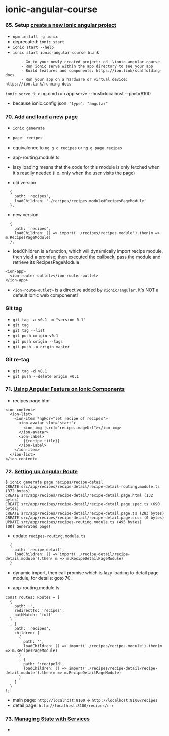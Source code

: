 # ionic-angular-course

### 65. Setup [create a new ionic angular project](https://www.udemy.com/course/ionic-2-the-practical-guide-to-building-ios-android-apps/learn/lecture/13727692#questions)
- `npm install -g ionic`
- deprecated: `ionic start`
- `ionic start --help`
- `ionic start ionic-angular-course blank`
```
       - Go to your newly created project: cd .\ionic-angular-course
       - Run ionic serve within the app directory to see your app
       - Build features and components: https://ion.link/scaffolding-docs
       - Run your app on a hardware or virtual device: https://ion.link/running-docs
```

`ionic serve` -> > ng.cmd run app:serve --host=localhost --port=8100
 - because ionic.config.json: `"type": "angular"`

 ### 70. [Add and load a new page](https://www.udemy.com/course/ionic-2-the-practical-guide-to-building-ios-android-apps/learn/lecture/13727706#questions)
 - `ionic generate`
 - `page: recipes` 
 - equivalence to `ng g c recipes` or `ng g page recipes`

 - app-routing.module.ts
 - lazy loading means that the code for this module is only fetched when it's readlly needed (i.e. only when the user visits the page)

- old version
```
  {
    path: 'recipes',
    loadChildren: './recipes/recipes.module#RecipesPageModule'
  },
```
- new version
```
  {
    path: 'recipes',
    loadChildren: () => import('./recipes/recipes.module').then(m => m.RecipesPageModule)
  },
```
 - loadChildren is a function, which will dynamically import recipe module, then yield a promise; then executed the callback, pass the module and retrieve its RecipesPageModule
```
<ion-app>
  <ion-router-outlet></ion-router-outlet>
</ion-app>
```
- `<ion-route-outlet>` is a directive added by `@ionic/angular`, it's NOT a default Ionic web componenet!

### Git tag
- `git tag -a v0.1 -m "version 0.1"`
- `git tag`
- `git tag --list`
- `git push origin v0.1`
- `git push origin --tags`
- `git push -u origin master`

### Git re-tag
- `git tag -d v0.1`
- `git push --delete origin v0.1`

### 71. [Using Angular Feature on Ionic Components](https://www.udemy.com/course/ionic-2-the-practical-guide-to-building-ios-android-apps/learn/lecture/13727710#questions)
- recipes.page.html
```
<ion-content>
  <ion-list>
    <ion-item *ngFor="let recipe of recipes">
      <ion-avatar slot="start">
        <ion-img [src]="recipe.imageUrl"></ion-img>
      </ion-avatar>
      <ion-label>
        {{recipe.title}}
      </ion-label>
    </ion-item>
  </ion-list>
</ion-content>
```

### 72. [Setting up Angular Route](https://www.udemy.com/course/ionic-2-the-practical-guide-to-building-ios-android-apps/learn/lecture/13727714#questions)

```
$ ionic generate page recipes/recipe-detail
CREATE src/app/recipes/recipe-detail/recipe-detail-routing.module.ts (372 bytes)
CREATE src/app/recipes/recipe-detail/recipe-detail.page.html (132 bytes)
CREATE src/app/recipes/recipe-detail/recipe-detail.page.spec.ts (690 bytes)
CREATE src/app/recipes/recipe-detail/recipe-detail.page.ts (283 bytes)
CREATE src/app/recipes/recipe-detail/recipe-detail.page.scss (0 bytes)
UPDATE src/app/recipes/recipes-routing.module.ts (495 bytes)
[OK] Generated page!
```

- update `recipes-routing.module.ts`
```
  {
    path: 'recipe-detail',
    loadChildren: () => import('./recipe-detail/recipe-detail.module').then( m => m.RecipeDetailPageModule)
  }
```
- dynamic import, then call promise which is lazy loading to detail page module, for details: goto 70.

- app-routing.module.ts
```
const routes: Routes = [
  {
    path: '',
    redirectTo: 'recipes',
    pathMatch: 'full'
  }
  , {
    path: 'recipes',
    children: [
      {
        path: '',
        loadChildren: () => import('./recipes/recipes.module').then(m => m.RecipesPageModule)
      }
      , {
        path: ':recipeId',
        loadChildren: () => import('./recipes/recipe-detail/recipe-detail.module').then(m => m.RecipeDetailPageModule)
      }
    ]
  }
];
```

- main page: `http://localhost:8100` -> `http://localhost:8100/recipes`
- detail page: `http://localhost:8100/recipes/rrr`

### 73. [Managing State with Services](https://www.udemy.com/course/ionic-2-the-practical-guide-to-building-ios-android-apps/learn/lecture/13727718#questions)
- 